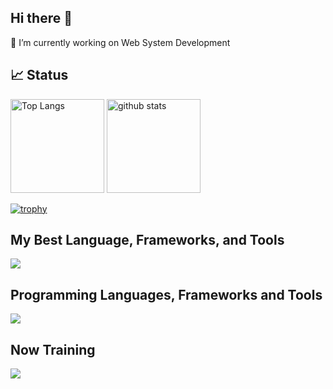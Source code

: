<h2 align="left">Hi there 👋</h2>

<p align="left">
🔭 I’m currently working on Web System Development
</p>

<h2 align="left">📈 Status</h2>
<p align="left">

  <img alt="Top Langs" height="150px" src="https://ghrstats-hirototsujiis-projects.vercel.app/api/top-langs/?username=HirotoTsujii&layout=compact&include_all_commits=true&show_icons=true&theme=flat" />
  <img alt="github stats" height="150px" src="https://ghrstats-hirototsujiis-projects.vercel.app/api?username=HirotoTsujii&include_all_commits=true&show_icons=true&show_icons=true&theme=flat" />
</p>

[![trophy](https://github-profile-trophy.vercel.app/?username=HirotoTsujii&theme=flat&column=9&count_private=true
)](https://github.com/ryo-ma/github-profile-trophy)


<h2 align="left">My Best Language, Frameworks, and Tools</h2>
<p align="left">
  <a href="https://skillicons.dev">
    <img src="https://skillicons.dev/icons?i=typescript,js,dart,php,py,nextjs,react,vue,nodejs,flutter,figma,vscode,wordpress&perline=18&theme=light" />
  </a>
</p>

<h2 align="left">Programming Languages, Frameworks and Tools</h2>
<p align="left">
  <a href="https://skillicons.dev">
    <img src="https://skillicons.dev/icons?i=go,redux,laravel,ruby,rails,jquery,pytorch,androidstudio,ai,materialui,docker,linux,postgres,aws,git&perline=18&theme=light" />
  </a>
</p>

<h2 align="left">Now Training</h2>
<p align="left">
  <a href="https://skillicons.dev">
    <img src="https://skillicons.dev/icons?i=django,cs,kubernetes,firebase,gitlab,anaconda,github&perline=18&theme=light" />
  </a>
</p>

<!--
**HirotoTsujii/HirotoTsujii** is a ✨ _special_ ✨ repository because its `README.md` (this file) appears on your GitHub profile.

Here are some ideas to get you started:

- 🔭 I’m currently working on ...
- 🌱 I’m currently learning ...
- 👯 I’m looking to collaborate on ...
- 🤔 I’m looking for help with ...
- 💬 Ask me about ...
- 📫 How to reach me: ...
- 😄 Pronouns: ...
- ⚡ Fun fact: ...
-->

